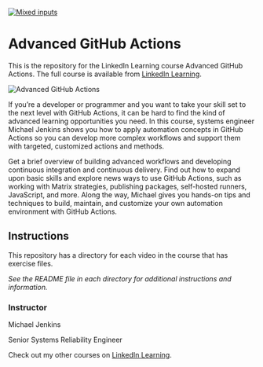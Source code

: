 [![Mixed inputs](https://github.com/judeigwe/advanced-github-actions/actions/workflows/service-container.yml/badge.svg?branch=development)](https://github.com/judeigwe/advanced-github-actions/actions/workflows/service-container.yml)
# Advanced GitHub Actions
This is the repository for the LinkedIn Learning course Advanced GitHub Actions. The full course is available from [LinkedIn Learning][lil-course-url].

![Advanced GitHub Actions][lil-thumbnail-url] 

If you’re a developer or programmer and you want to take your skill set to the next level with GitHub Actions, it can be hard to find the kind of advanced learning opportunities you need. In this course, systems engineer Michael Jenkins shows you how to apply automation concepts in GitHub Actions so you can develop more complex workflows and support them with targeted, customized actions and methods.

Get a brief overview of building advanced workflows and developing continuous integration and continuous delivery. Find out how to expand upon basic skills and explore news ways to use GitHub Actions, such as working with Matrix strategies, publishing packages, self-hosted runners, JavaScript, and more. Along the way, Michael gives you hands-on tips and techniques to build, maintain, and customize your own automation environment with GitHub Actions.

## Instructions
This repository has a directory for each video in the course that has exercise files.

_See the README file in each directory for additional instructions and information._


### Instructor

Michael Jenkins 
                            
Senior Systems Reliability Engineer

                            

Check out my other courses on [LinkedIn Learning](https://www.linkedin.com/learning/instructors/michael-jenkins).

[lil-course-url]: https://www.linkedin.com/learning/advanced-github-actions
[lil-thumbnail-url]: https://cdn.lynda.com/course/3017420/3017420-1648487337558-16x9.jpg






